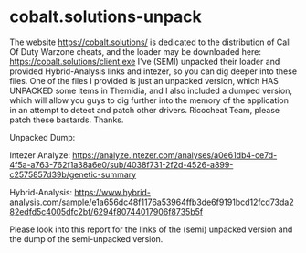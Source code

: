 # cobalt.solutions-unpack

The website https://cobalt.solutions/ is dedicated to the distribution of Call Of Duty Warzone cheats, and the loader may be downloaded here: https://cobalt.solutions/client.exe I've (SEMI) unpacked their loader and provided Hybrid-Analysis links and intezer, so you can dig deeper into these files. One of the files I provided is just an unpacked version, which HAS UNPACKED some items in Themidia, and I also included a dumped version, which will allow you guys to dig further into the memory of the application in an attempt to detect and patch other drivers. Ricocheat Team, please patch these bastards. Thanks.

Unpacked Dump:

Intezer Analyze: https://analyze.intezer.com/analyses/a0e61db4-ce7d-4f5a-a763-762f1a38a6e0/sub/4038f731-2f2d-4526-a899-c2575857d39b/genetic-summary

Hybrid-Analysis: https://www.hybrid-analysis.com/sample/e1a656dc48f1176a53964ffb3de6f9191bcd12fcd73da282edfd5c4005dfc2bf/6294f80744017906f8735b5f

Please look into this report for the links of the (semi) unpacked version and the dump of the semi-unpacked version.
